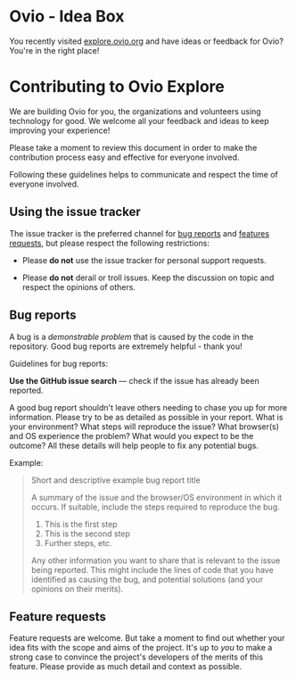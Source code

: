 # Ovio - Idea Box
You recently visited [explore.ovio.org](explore.ovio.org) and have ideas or feedback for Ovio?
You're in the right place!

# Contributing to Ovio Explore

We are building Ovio for you, the organizations and volunteers using technology for good. We welcome all your feedback and ideas to keep improving your experience!

Please take a moment to review this document in order to make the contribution
process easy and effective for everyone involved.

Following these guidelines helps to communicate and respect the time of
everyone involved.

## Using the issue tracker

The issue tracker is the preferred channel for [bug reports](#bugs) and
[features requests](#features), but please respect the following restrictions:

* Please **do not** use the issue tracker for personal support requests.

* Please **do not** derail or troll issues. Keep the discussion on topic and
  respect the opinions of others.

<a name="bugs"></a>
## Bug reports

A bug is a _demonstrable problem_ that is caused by the code in the repository.
Good bug reports are extremely helpful - thank you!

Guidelines for bug reports:

**Use the GitHub issue search** &mdash; check if the issue has already been reported.

A good bug report shouldn't leave others needing to chase you up for more
information. Please try to be as detailed as possible in your report. What is
your environment? What steps will reproduce the issue? What browser(s) and OS
experience the problem? What would you expect to be the outcome? All these
details will help people to fix any potential bugs.

Example:

> Short and descriptive example bug report title
>
> A summary of the issue and the browser/OS environment in which it occurs. If
> suitable, include the steps required to reproduce the bug.
>
> 1. This is the first step
> 2. This is the second step
> 3. Further steps, etc.
>
> Any other information you want to share that is relevant to the issue being
> reported. This might include the lines of code that you have identified as
> causing the bug, and potential solutions (and your opinions on their
> merits).


<a name="features"></a>
## Feature requests

Feature requests are welcome. But take a moment to find out whether your idea
fits with the scope and aims of the project. It's up to *you* to make a strong
case to convince the project's developers of the merits of this feature. Please
provide as much detail and context as possible.

